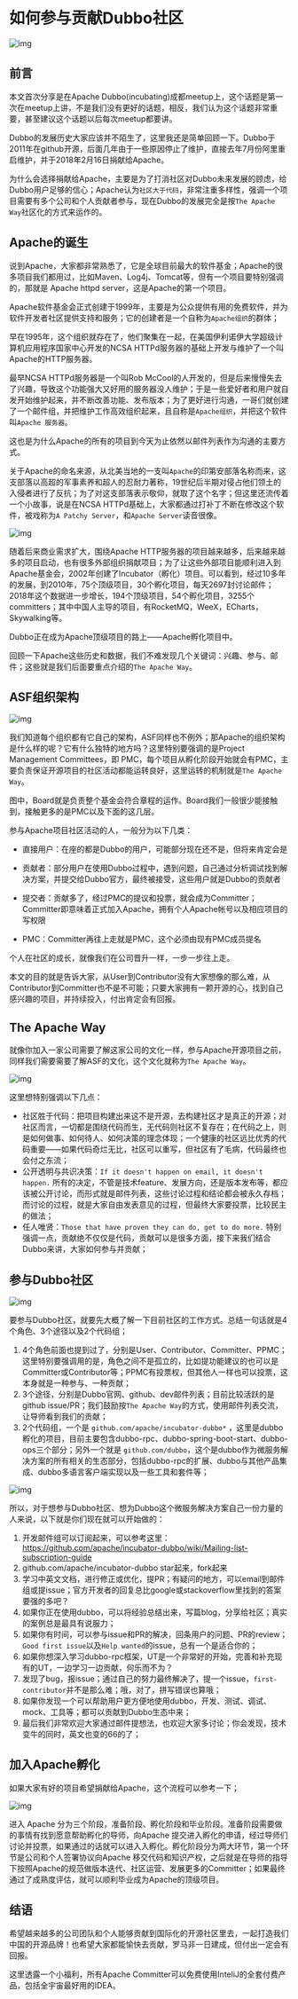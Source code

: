 # 如何参与贡献Dubbo社区

![img](../../img/blog/involve-dubbo/head.jpg)

## 前言

本文首次分享是在Apache Dubbo(incubating)成都meetup上，这个话题是第一次在meetup上讲，不是我们没有更好的话题，相反，我们认为这个话题非常重要，甚至建议这个话题以后每次meetup都要讲。

Dubbo的发展历史大家应该并不陌生了，这里我还是简单回顾一下。Dubbo于2011年在github开源，后面几年由于一些原因停止了维护，直接去年7月份阿里重启维护，并于2018年2月16日捐献给Apache。

为什么会选择捐献给Apache，主要是为了打消社区对Dubbo未来发展的顾虑，给Dubbo用户足够的信心；Apache认为`社区大于代码`，非常注重多样性，强调一个项⽬需要有多个公司和个人贡献者参与，现在Dubbo的发展完全是按`The Apache Way`社区化的方式来运作的。


## Apache的诞生

说到Apache，大家都非常熟悉了，它是全球目前最大的软件基金；Apache的很多项目我们都用过，比如Maven、Log4j、Tomcat等，但有一个项目要特别强调的，那就是 Apache httpd server，这是Apache的第一个项目。

Apache软件基金会正式创建于1999年，主要是为公众提供有用的免费软件，并为软件开发者社区提供支持和服务；它的创建者是一个自称为`Apache组织`的群体；

早在1995年，这个组织就存在了，他们聚集在一起，在美国伊利诺伊大学超级计算机应用程序国家中心开发的NCSA HTTPd服务器的基础上开发与维护了一个叫Apache的HTTP服务器。

最早NCSA HTTPd服务器是一个叫Rob McCool的人开发的，但是后来慢慢失去了兴趣，导致这个功能强大又好用的服务器没人维护；于是一些爱好者和用户就自发开始维护起来，并不断改善功能、发布版本；为了更好进行沟通，一哥们就创建了一个邮件组，并把维护工作高效组织起来，且自称是`Apache组织`，并把这个软件叫`Apache 服务器`。

这也是为什么Apache的所有的项目到今天为止依然以邮件列表作为沟通的主要方式。

关于Apache的命名来源，从北美当地的一支叫`Apache`的印第安部落名称而来，这支部落以高超的军事素养和超人的忍耐力著称，19世纪后半期对侵占他们领土的入侵者进行了反抗；为了对这支部落表示敬仰，就取了这个名字；但这里还流传着一个小故事，说是在NCSA HTTPd基础上，大家都通过打补丁不断在修改这个软件，被戏称为`A Patchy Server`，和`Apache Server`读音很像。

![img](../../img/blog/involve-dubbo/apache-history.png)

随着后来商业需求扩大，围绕Apache HTTP服务器的项目越来越多，后来越来越多的项目启动，也有很多外部组织捐献项目；为了让这些外部项目能顺利进入到Apache基金会，2002年创建了Incubator（孵化）项目。可以看到，经过10多年的发展，到2010年，75个顶级项目，30个孵化项目，每天2697封讨论邮件；2018年这个数据进一步增长，194个顶级项目，54个孵化项目，3255个committers；其中中国人主导的项目，有RocketMQ，WeeX，ECharts，Skywalking等。

Dubbo正在成为Apache顶级项目的路上——Apache孵化项目中。

回顾一下Apache这些历史和数据，我们不难发现几个关键词：兴趣、参与、邮件；这些就是我们后面要重点介绍的`The Apache Way`。

## ASF组织架构

![img](../../img/blog/involve-dubbo/apache-org.png)

我们知道每个组织都有它自己的架构，ASF同样也不例外；那Apache的组织架构是什么样的呢？它有什么独特的地方吗？这里特别要强调的是Project Management Committees，即 PMC，每个项目从孵化阶段开始就会有PMC，主要负责保证开源项目的社区活动都能运转良好，这里运转的机制就是`The Apache Way`。

图中，Board就是负责整个基金会符合章程的运作。Board我们一般很少能接触到，接触更多的是PMC以及下面的这几层。

参与Apache项目社区活动的人，一般分为以下几类：

* 直接用户：在座的都是Dubbo的用户，可能部分现在还不是，但将来肯定会是

* 贡献者：部分用户在使用Dubbo过程中，遇到问题，自己通过分析调试找到解决方案，并提交给Dubbo官方，最终被接受，这些用户就是Dubbo的贡献者

* 提交者：贡献多了，经过PMC的提议和投票，就会成为Committer；Committer即意味着正式加入Apache，拥有个人Apache帐号以及相应项目的写权限

* PMC：Committer再往上走就是PMC，这个必须由现有PMC成员提名

个人在社区的成长，就像我们在公司晋升一样，一步一步往上走。

本文的目的就是告诉大家，从User到Contributor没有大家想像的那么难，从Contributor到Committer也不是不可能；只要大家拥有一颗开源的心，找到自己感兴趣的项目，并持续投入，付出肯定会有回报。

## The Apache Way

就像你加入一家公司需要了解这家公司的文化一样，参与Apache开源项目之前，同样我们需要需要了解ASF的文化，这个文化就称为`The Apache Way`。

![img](../../img/blog/involve-dubbo/apache-way.png)

这里想特别强调以下几点：

* 社区胜于代码：把项目构建出来这不是开源，去构建社区才是真正的开源；对社区而言，一切都是围绕代码而生，无代码则社区不复存在；在代码之上，则是如何做事、如何待人、如何决策的理念体现；一个健康的社区远比优秀的代码重要——如果代码奇烂无比，社区可以重写，但社区有了毛病，代码最终也会付之东流；
* 公开透明与共识决策：`If it doesn't happen on email, it doesn't happen.` 所有的决定，不管是技术feature、发展方向，还是版本发布等，都应该被公开讨论，而形式就是邮件列表，这些讨论过程和结论都会被永久存档；而讨论的过程，就是大家自由发表意见的过程，但最终大家要投票，比较民主的做法；
* 任人唯贤：`Those that have proven they can do, get to do more.` 特别强调一点，贡献绝不仅仅是代码，贡献可以是很多方面，接下来我们结合Dubbo来讲，大家如何参与并贡献；

## 参与Dubbo社区

![img](../../img/blog/involve-dubbo/dubbo-community.png)

要参与Dubbo社区，就要先大概了解一下目前社区的工作方式。总结一句话就是4个角色、3个途径以及2个代码组；

1. 4个角色前面也提到过了，分别是User、Contributor、Committer、PPMC；这里特别要强调用的是，角色之间不是孤立的，比如提功能建议的也可以是Committer或Contributor等；PPMC有投票权，但其他人一样也可以投票，这本身就是一种参与、一种贡献；
2. 3个途径，分别是Dubbo官网、github、dev邮件列表；目前比较活跃的是github issue/PR；我们鼓励按`The Apache Way`的方式，使用邮件列表交流，让导师看到我们的贡献；
3. 2个代码组，一个是 `github.com/apache/incubator-dubbo*` ，这里是dubbo孵化的项目，目前主要包含dubbo-rpc、dubbo-spring-boot-start、dubbo-ops三个部分；另外一个就是 `github.com/dubbo`，这个是dubbo作为微服务解决方案的所有相关的生态部分，包括dubbo-rpc的扩展、dubbo与其他产品集成、dubbo多语言客户端实现以及一些工具和套件等；

![img](../../img/blog/involve-dubbo/dubbo-project.png)

所以，对于想参与Dubbo社区、想为Dubbo这个微服务解决方案自己一份力量的人来说，以下就是你们现在就可以开始做的：

1. 开发邮件组可以订阅起来，可以参考这里：https://github.com/apache/incubator-dubbo/wiki/Mailing-list-subscription-guide
2. github.com/apache/incubator-dubbo star起来，fork起来
3. 学习中英文文档，进行修正或优化，提PR；有疑问的地方，可以email到邮件组或提issue；官方开发者的回复总比google或stackoverflow里找到的答案要强的多吧？
4. 如果你正在使用dubbo，可以将经验总结出来，写篇blog，分享给社区；真实的案例总是最具有说服力；
5. 如果你有时间，可以参与issue和PR的解决，回条用户的问题、PR的review；`Good first issue`以及`Help wanted`的issue，总有一个是适合你的；
6. 如果你想深入学习dubbo-rpc框架，UT是一个非常好的开始，完善和补充现有的UT，一边学习一边贡献，何乐而不为？
7. 发现了bug，报issue；通过自己的努力最终解决了，提一个issue，`first-contributor`并不是那么难；哦，对了，拼写错误也算哦；
8. 如果你发现一个可以帮助用户更方便地使用dubbo，开发、测试、调试、mock、工具等；都可以贡献到Dubbo生态中来；
9. 最后我们非常欢迎大家通过邮件提想法，也欢迎大家多讨论；你会发现，技术变牛的同时，英文也变的66的了；

## 加入Apache孵化

如果大家有好的项目希望捐献给Apache，这个流程可以参考一下；

![img](../../img/blog/involve-dubbo/get-into-apache.png)

进⼊ Apache 分为三个阶段，准备阶段、孵化阶段和毕业阶段。准备阶段需要做的事情有找到愿意帮助孵化的导师，向Apache 提交进⼊孵化的申请，经过导师们讨论并投票，如果通过的话就可以进⼊入孵化。孵化阶段分为两大环节，第⼀个环节是公司和个人签署协议向Apache 移交代码和知识产权，之后就是在导师的指导下按照Apache的规范做版本迭代、社区运营、发展更多的Committer；如果最终通过了成熟度评估，就可以顺利毕业成为Apache的顶级项目。

## 结语

希望越来越多的公司团队和个人能够贡献到国际化的开源社区里去，一起打造我们中国的开源品牌！也希望大家都能愉快去贡献，罗马非一日建成，但付出一定会有回报。

这里透露一个小福利，所有Apache Committer可以免费使用InteliJ的全套付费产品，包括全宇宙最好用的IDEA。